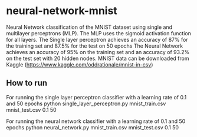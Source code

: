 # neural-network-mnist
Neural Network classification of the MNIST dataset using single and multilayer perceptrons (MLP).
The MLP uses the sigmoid activation function for all layers.
The Single layer perceptron achieves an accuracy of 87% for the training set and 87.5% for the test on 50 epochs
The Neural Network achieves an accuracy of 95% on the training set and an accuracy of 93.2% on the test set with 20 hidden nodes.
MNIST data can be downloaded from Kaggle (https://www.kaggle.com/oddrationale/mnist-in-csv)
## How to run
For running the single layer perceptron classifier with a learning rate of 0.1 and 50 epochs
python single_layer_perceptron.py mnist_train.csv mnist_test.csv 0.1 50

For running the neural network classifier with a learning rate of 0.1 and 50 epochs
python neural_network.py mnist_train.csv mnist_test.csv 0.1 50